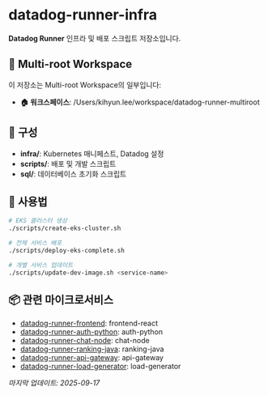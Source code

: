 # datadog-runner-infra

**Datadog Runner** 인프라 및 배포 스크립트 저장소입니다.

## 🔗 Multi-root Workspace
이 저장소는 Multi-root Workspace의 일부입니다:
- **🏠 워크스페이스**: /Users/kihyun.lee/workspace/datadog-runner-multiroot

## 📁 구성
- **infra/**: Kubernetes 매니페스트, Datadog 설정
- **scripts/**: 배포 및 개발 스크립트
- **sql/**: 데이터베이스 초기화 스크립트

## 🚀 사용법
```bash
# EKS 클러스터 생성
./scripts/create-eks-cluster.sh

# 전체 서비스 배포
./scripts/deploy-eks-complete.sh

# 개별 서비스 업데이트
./scripts/update-dev-image.sh <service-name>
```

## 📦 관련 마이크로서비스
- [datadog-runner-frontend](https://github.com/varian-lee/datadog-runner-frontend): frontend-react
- [datadog-runner-auth-python](https://github.com/varian-lee/datadog-runner-auth-python): auth-python
- [datadog-runner-chat-node](https://github.com/varian-lee/datadog-runner-chat-node): chat-node
- [datadog-runner-ranking-java](https://github.com/varian-lee/datadog-runner-ranking-java): ranking-java
- [datadog-runner-api-gateway](https://github.com/varian-lee/datadog-runner-api-gateway): api-gateway
- [datadog-runner-load-generator](https://github.com/varian-lee/datadog-runner-load-generator): load-generator

*마지막 업데이트: 2025-09-17*
